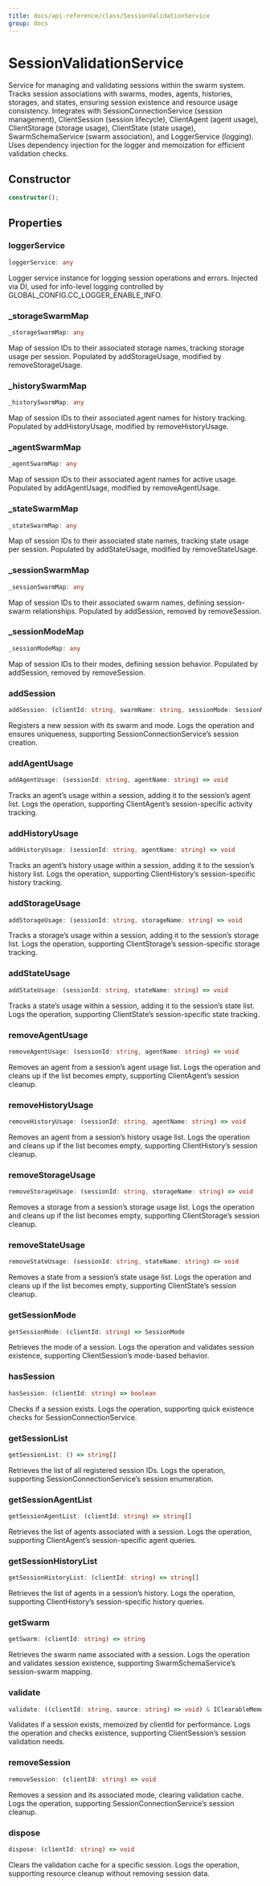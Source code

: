 ```yaml
---
title: docs/api-reference/class/SessionValidationService
group: docs
---
```


# SessionValidationService

Service for managing and validating sessions within the swarm system.
Tracks session associations with swarms, modes, agents, histories, storages, and states,
ensuring session existence and resource usage consistency.
Integrates with SessionConnectionService (session management), ClientSession (session lifecycle),
ClientAgent (agent usage), ClientStorage (storage usage), ClientState (state usage),
SwarmSchemaService (swarm association), and LoggerService (logging).
Uses dependency injection for the logger and memoization for efficient validation checks.

## Constructor

```ts
constructor();
```

## Properties

### loggerService

```ts
loggerService: any
```

Logger service instance for logging session operations and errors.
Injected via DI, used for info-level logging controlled by GLOBAL_CONFIG.CC_LOGGER_ENABLE_INFO.

### _storageSwarmMap

```ts
_storageSwarmMap: any
```

Map of session IDs to their associated storage names, tracking storage usage per session.
Populated by addStorageUsage, modified by removeStorageUsage.

### _historySwarmMap

```ts
_historySwarmMap: any
```

Map of session IDs to their associated agent names for history tracking.
Populated by addHistoryUsage, modified by removeHistoryUsage.

### _agentSwarmMap

```ts
_agentSwarmMap: any
```

Map of session IDs to their associated agent names for active usage.
Populated by addAgentUsage, modified by removeAgentUsage.

### _stateSwarmMap

```ts
_stateSwarmMap: any
```

Map of session IDs to their associated state names, tracking state usage per session.
Populated by addStateUsage, modified by removeStateUsage.

### _sessionSwarmMap

```ts
_sessionSwarmMap: any
```

Map of session IDs to their associated swarm names, defining session-swarm relationships.
Populated by addSession, removed by removeSession.

### _sessionModeMap

```ts
_sessionModeMap: any
```

Map of session IDs to their modes, defining session behavior.
Populated by addSession, removed by removeSession.

### addSession

```ts
addSession: (clientId: string, swarmName: string, sessionMode: SessionMode) => void
```

Registers a new session with its swarm and mode.
Logs the operation and ensures uniqueness, supporting SessionConnectionService’s session creation.

### addAgentUsage

```ts
addAgentUsage: (sessionId: string, agentName: string) => void
```

Tracks an agent’s usage within a session, adding it to the session’s agent list.
Logs the operation, supporting ClientAgent’s session-specific activity tracking.

### addHistoryUsage

```ts
addHistoryUsage: (sessionId: string, agentName: string) => void
```

Tracks an agent’s history usage within a session, adding it to the session’s history list.
Logs the operation, supporting ClientHistory’s session-specific history tracking.

### addStorageUsage

```ts
addStorageUsage: (sessionId: string, storageName: string) => void
```

Tracks a storage’s usage within a session, adding it to the session’s storage list.
Logs the operation, supporting ClientStorage’s session-specific storage tracking.

### addStateUsage

```ts
addStateUsage: (sessionId: string, stateName: string) => void
```

Tracks a state’s usage within a session, adding it to the session’s state list.
Logs the operation, supporting ClientState’s session-specific state tracking.

### removeAgentUsage

```ts
removeAgentUsage: (sessionId: string, agentName: string) => void
```

Removes an agent from a session’s agent usage list.
Logs the operation and cleans up if the list becomes empty, supporting ClientAgent’s session cleanup.

### removeHistoryUsage

```ts
removeHistoryUsage: (sessionId: string, agentName: string) => void
```

Removes an agent from a session’s history usage list.
Logs the operation and cleans up if the list becomes empty, supporting ClientHistory’s session cleanup.

### removeStorageUsage

```ts
removeStorageUsage: (sessionId: string, storageName: string) => void
```

Removes a storage from a session’s storage usage list.
Logs the operation and cleans up if the list becomes empty, supporting ClientStorage’s session cleanup.

### removeStateUsage

```ts
removeStateUsage: (sessionId: string, stateName: string) => void
```

Removes a state from a session’s state usage list.
Logs the operation and cleans up if the list becomes empty, supporting ClientState’s session cleanup.

### getSessionMode

```ts
getSessionMode: (clientId: string) => SessionMode
```

Retrieves the mode of a session.
Logs the operation and validates session existence, supporting ClientSession’s mode-based behavior.

### hasSession

```ts
hasSession: (clientId: string) => boolean
```

Checks if a session exists.
Logs the operation, supporting quick existence checks for SessionConnectionService.

### getSessionList

```ts
getSessionList: () => string[]
```

Retrieves the list of all registered session IDs.
Logs the operation, supporting SessionConnectionService’s session enumeration.

### getSessionAgentList

```ts
getSessionAgentList: (clientId: string) => string[]
```

Retrieves the list of agents associated with a session.
Logs the operation, supporting ClientAgent’s session-specific agent queries.

### getSessionHistoryList

```ts
getSessionHistoryList: (clientId: string) => string[]
```

Retrieves the list of agents in a session’s history.
Logs the operation, supporting ClientHistory’s session-specific history queries.

### getSwarm

```ts
getSwarm: (clientId: string) => string
```

Retrieves the swarm name associated with a session.
Logs the operation and validates session existence, supporting SwarmSchemaService’s session-swarm mapping.

### validate

```ts
validate: ((clientId: string, source: string) => void) & IClearableMemoize<string> & IControlMemoize<string, void>
```

Validates if a session exists, memoized by clientId for performance.
Logs the operation and checks existence, supporting ClientSession’s session validation needs.

### removeSession

```ts
removeSession: (clientId: string) => void
```

Removes a session and its associated mode, clearing validation cache.
Logs the operation, supporting SessionConnectionService’s session cleanup.

### dispose

```ts
dispose: (clientId: string) => void
```

Clears the validation cache for a specific session.
Logs the operation, supporting resource cleanup without removing session data.

